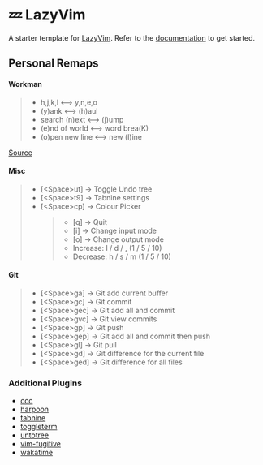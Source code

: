 # 💤 LazyVim

A starter template for [LazyVim](https://github.com/LazyVim/LazyVim).
Refer to the [documentation](https://lazyvim.github.io/installation) to get started.

## Personal Remaps

#### Workman

> - h,j,k,l <--> y,n,e,o
> - (y)ank <--> (h)aul
> - search (n)ext <--> (j)ump
> - (e)nd of world <--> word brea(K)
> - (o)pen new line <--> new (l)ine

[Source](https://web.archive.org/web/20210802142736/https://axiomatic.neophilus.net/workman-layout-for-vim/)

#### Misc

> - [\<Space>ut] -> Toggle Undo tree
> - [\<Space>t9] -> Tabnine settings
> - [\<Space>cp] -> Colour Picker
>   > - [q] -> Quit
>   > - [i] -> Change input mode
>   > - [o] -> Change output mode
>   > - Increase: l / d / , (1 / 5 / 10)
>   > - Decrease: h / s / m (1 / 5 / 10)

#### Git

> - [\<Space>ga] -> Git add current buffer
> - [\<Space>gc] -> Git commit
> - [\<Space>gec] -> Git add all and commit
> - [\<Space>gvc] -> Git view commits
> - [\<Space>gp] -> Git push
> - [\<Space>gep] -> Git add all and commit then push
> - [\<Space>gl] -> Git pull
> - [\<Space>gd] -> Git difference for the current file
> - [\<Space>ged] -> Git difference for all files

### Additional Plugins

- [ccc](https://github.com/uga-rosa/ccc.nvim)
- [harpoon](https://github.com/ThePrimeagen/harpoon)
- [tabnine](https://github.com/codota/tabnine-nvim)
- [toggleterm](https://github.com/akinsho/toggleterm.nvim)
- [untotree](https://github.com/mbbill/undotree)
- [vim-fugitive](https://github.com/tpope/vim-fugitive)
- [wakatime](https://wakatime.com/neovim)
